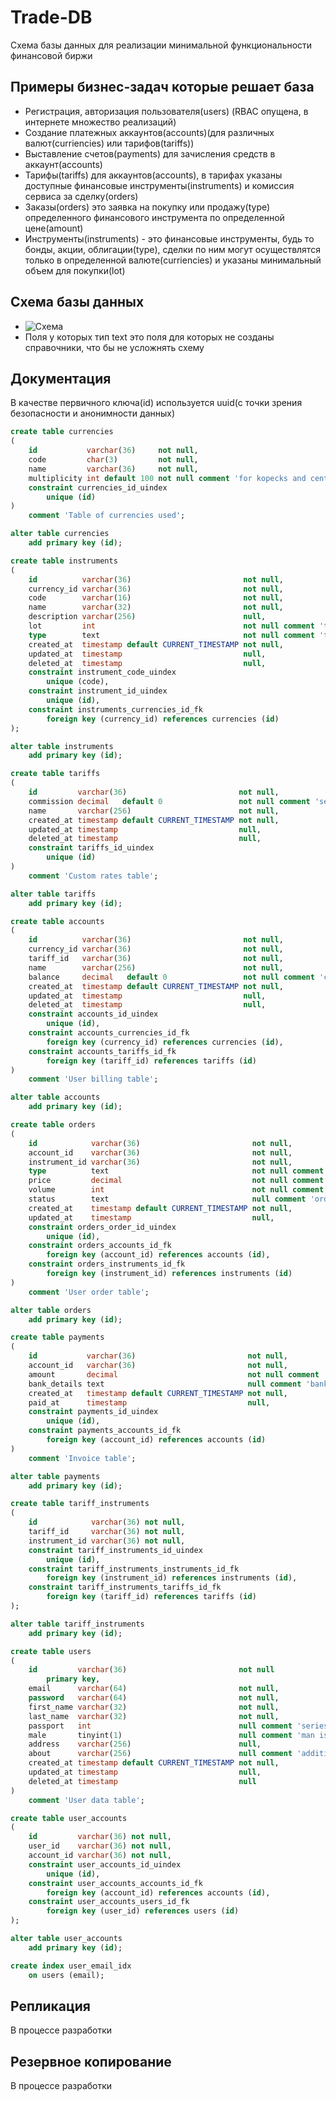 # Trade-DB
Схема базы данных для реализации минимальной функциональности финансовой биржи

## Примеры бизнес-задач которые решает база
- Регистрация, авторизация пользователя(users) (RBAC опущена, в интернете множество реализаций)
- Создание платежных аккаунтов(accounts)(для различных валют(curriencies) или тарифов(tariffs))
- Выставление счетов(payments) для зачисления средств в аккаунт(accounts)
- Тарифы(tariffs) для аккаунтов(accounts), в тарифах указаны доступные финансовые инструменты(instruments) и комиссия сервиса за сделку(orders)
- Заказы(orders) это заявка на покупку или продажу(type) определенного финансового инструмента по определенной цене(amount)
- Инструменты(instruments) - это финансовые инструменты, будь то бонды, акции, облигации(type), сделки по ним могут осуществлятся только в определенной валюте(curriencies) и указаны минимальный объем для покупки(lot)

## Схема базы данных
- ![Схема](https://github.com/orensimple/trade-db/edit/main/schema.png?raw=true)
- Поля у которых тип text это поля для которых не созданы справочники, что бы не усложнять схему

## Документация
В качестве первичного ключа(id) используется uuid(с точки зрения безопасности и анонимности данных)

``` sql
create table currencies
(
    id           varchar(36)     not null,
    code         char(3)         not null,
    name         varchar(36)     not null,
    multiplicity int default 100 not null comment 'for kopecks and cents',
    constraint currencies_id_uindex
        unique (id)
)
    comment 'Table of currencies used';

alter table currencies
    add primary key (id);

create table instruments
(
    id          varchar(36)                         not null,
    currency_id varchar(36)                         not null,
    code        varchar(16)                         not null,
    name        varchar(32)                         not null,
    description varchar(256)                        null,
    lot         int                                 not null comment 'the minimum quantity that can be sold at a time',
    type        text                                not null comment 'the type of financial instrument, for example - a currency pair, stocks, abligations, bonds (for simplicity, I did not put it into the directory)',
    created_at  timestamp default CURRENT_TIMESTAMP not null,
    updated_at  timestamp                           null,
    deleted_at  timestamp                           null,
    constraint instrument_code_uindex
        unique (code),
    constraint instrument_id_uindex
        unique (id),
    constraint instruments_currencies_id_fk
        foreign key (currency_id) references currencies (id)
);

alter table instruments
    add primary key (id);

create table tariffs
(
    id         varchar(36)                         not null,
    commission decimal   default 0                 not null comment 'service commission percentage',
    name       varchar(256)                        not null,
    created_at timestamp default CURRENT_TIMESTAMP not null,
    updated_at timestamp                           null,
    deleted_at timestamp                           null,
    constraint tariffs_id_uindex
        unique (id)
)
    comment 'Custom rates table';

alter table tariffs
    add primary key (id);

create table accounts
(
    id          varchar(36)                         not null,
    currency_id varchar(36)                         not null,
    tariff_id   varchar(36)                         not null,
    name        varchar(256)                        not null,
    balance     decimal   default 0                 not null comment 'сurrent balance',
    created_at  timestamp default CURRENT_TIMESTAMP not null,
    updated_at  timestamp                           null,
    deleted_at  timestamp                           null,
    constraint accounts_id_uindex
        unique (id),
    constraint accounts_currencies_id_fk
        foreign key (currency_id) references currencies (id),
    constraint accounts_tariffs_id_fk
        foreign key (tariff_id) references tariffs (id)
)
    comment 'User billing table';

alter table accounts
    add primary key (id);

create table orders
(
    id            varchar(36)                         not null,
    account_id    varchar(36)                         not null,
    instrument_id varchar(36)                         not null,
    type          text                                not null comment 'type of order, for example: buy, sell (for simplicity, I did not put it in the directory)',
    price         decimal                             not null comment 'the price at which the user wants to purchase the instrument',
    volume        int                                 not null comment 'number of lots',
    status        text                                null comment 'order status, for example: completed, canceled (for simplicity, I did not put it into the directory)',
    created_at    timestamp default CURRENT_TIMESTAMP not null,
    updated_at    timestamp                           null,
    constraint orders_order_id_uindex
        unique (id),
    constraint orders_accounts_id_fk
        foreign key (account_id) references accounts (id),
    constraint orders_instruments_id_fk
        foreign key (instrument_id) references instruments (id)
)
    comment 'User order table';

alter table orders
    add primary key (id);

create table payments
(
    id           varchar(36)                         not null,
    account_id   varchar(36)                         not null,
    amount       decimal                             not null comment 'amount to be credited to the account',
    bank_details text                                null comment 'bank details, can be divided into account number, INN, KPP of the bank',
    created_at   timestamp default CURRENT_TIMESTAMP not null,
    paid_at      timestamp                           null,
    constraint payments_id_uindex
        unique (id),
    constraint payments_accounts_id_fk
        foreign key (account_id) references accounts (id)
)
    comment 'Invoice table';

alter table payments
    add primary key (id);

create table tariff_instruments
(
    id            varchar(36) not null,
    tariff_id     varchar(36) not null,
    instrument_id varchar(36) not null,
    constraint tariff_instruments_id_uindex
        unique (id),
    constraint tariff_instruments_instruments_id_fk
        foreign key (instrument_id) references instruments (id),
    constraint tariff_instruments_tariffs_id_fk
        foreign key (tariff_id) references tariffs (id)
);

alter table tariff_instruments
    add primary key (id);

create table users
(
    id         varchar(36)                         not null
        primary key,
    email      varchar(64)                         not null,
    password   varchar(64)                         not null,
    first_name varchar(32)                         not null,
    last_name  varchar(32)                         not null,
    passport   int                                 null comment 'series and number in the format 5612453765',
    male       tinyint(1)                          null comment 'man is true, a woman is false, not selected null',
    address    varchar(256)                        null,
    about      varchar(256)                        null comment 'additional information',
    created_at timestamp default CURRENT_TIMESTAMP not null,
    updated_at timestamp                           null,
    deleted_at timestamp                           null
)
    comment 'User data table';

create table user_accounts
(
    id         varchar(36) not null,
    user_id    varchar(36) not null,
    account_id varchar(36) not null,
    constraint user_accounts_id_uindex
        unique (id),
    constraint user_accounts_accounts_id_fk
        foreign key (account_id) references accounts (id),
    constraint user_accounts_users_id_fk
        foreign key (user_id) references users (id)
);

alter table user_accounts
    add primary key (id);

create index user_email_idx
    on users (email);

```

## Репликация
В процессе разработки

## Резервное копирование
В процессе разработки
